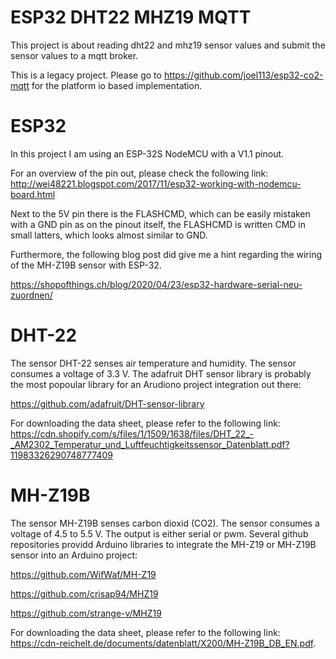 # ESP32 DHT22 MHZ19 MQTT

This project is about reading dht22 and mhz19 sensor values and submit the sensor values to a mqtt broker.

This is a legacy project. Please go to https://github.com/joel113/esp32-co2-mqtt for the platform io based implementation.

# ESP32

In this project I am using an ESP-32S NodeMCU with a V1.1 pinout.

For an overview of the pin out, please check the following link: http://wei48221.blogspot.com/2017/11/esp32-working-with-nodemcu-board.html

Next to the 5V pin there is the FLASHCMD, which can be easily mistaken with a GND pin as on the pinout itself, the FLASHCMD is written CMD in small latters, which looks almost similar to GND.

Furthermore, the following blog post did give me a hint regarding the wiring of the MH-Z19B sensor with ESP-32.

https://shopofthings.ch/blog/2020/04/23/esp32-hardware-serial-neu-zuordnen/

# DHT-22

The sensor DHT-22 senses air temperature and humidity. The sensor consumes a voltage of 3.3 V. The adafruit DHT sensor library is probably the most popoular library for an Arudiono project integration out there:

https://github.com/adafruit/DHT-sensor-library

For downloading the data sheet, please refer to the following link: https://cdn.shopify.com/s/files/1/1509/1638/files/DHT_22_-_AM2302_Temperatur_und_Luftfeuchtigkeitssensor_Datenblatt.pdf?11983326290748777409

# MH-Z19B

The sensor MH-Z19B senses carbon dioxid (CO2). The sensor consumes a voltage of 4.5 to 5.5 V. The output is either serial or pwm. Several github repositories providd Arduino libraries to integrate the MH-Z19 or MH-Z19B sensor into an Arduino project: 

https://github.com/WifWaf/MH-Z19

https://github.com/crisap94/MHZ19

https://github.com/strange-v/MHZ19

For downloading the data sheet, please refer to the following link: https://cdn-reichelt.de/documents/datenblatt/X200/MH-Z19B_DB_EN.pdf.
